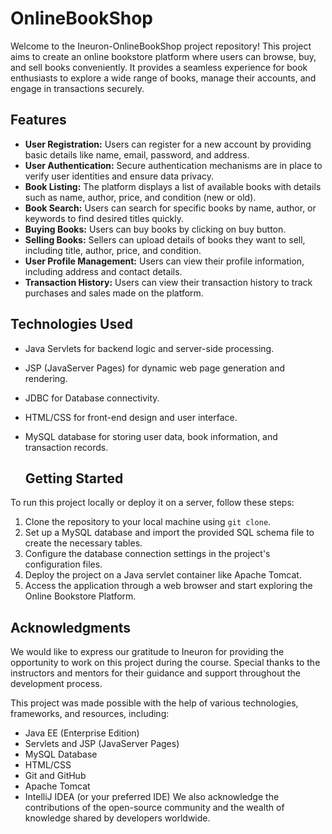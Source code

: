 # OnlineBookShop

Welcome to the Ineuron-OnlineBookShop project repository! This project aims to create an online bookstore platform where users can browse, buy, and sell books conveniently. It provides a seamless experience for book enthusiasts to explore a wide range of books, manage their accounts, and engage in transactions securely.


## Features

- **User Registration:** Users can register for a new account by providing basic details like name, email, password, and address.
- **User Authentication:** Secure authentication mechanisms are in place to verify user identities and ensure data privacy.
- **Book Listing:** The platform displays a list of available books with details such as name, author, price, and condition (new or old).
- **Book Search:** Users can search for specific books by name, author, or keywords to find desired titles quickly.
- **Buying Books:** Users can buy books by clicking on buy button.
- **Selling Books:** Sellers can upload details of books they want to sell, including title, author, price, and condition.
- **User Profile Management:** Users can view their profile information, including address and contact details.
- **Transaction History:** Users can view their transaction history to track purchases and sales made on the platform.

## Technologies Used

- Java Servlets for backend logic and server-side processing.
- JSP (JavaServer Pages) for dynamic web page generation and rendering.
- JDBC for Database connectivity.
- HTML/CSS for front-end design and user interface.
- MySQL database for storing user data, book information, and transaction records.

  ## Getting Started

To run this project locally or deploy it on a server, follow these steps:

1. Clone the repository to your local machine using `git clone`.
2. Set up a MySQL database and import the provided SQL schema file to create the necessary tables.
3. Configure the database connection settings in the project's configuration files.
4. Deploy the project on a Java servlet container like Apache Tomcat.
5. Access the application through a web browser and start exploring the Online Bookstore Platform.

  ## Acknowledgments
We would like to express our gratitude to Ineuron for providing the opportunity to work on this project during the course. Special thanks to the instructors and mentors for their guidance and support throughout the development process.

This project was made possible with the help of various technologies, frameworks, and resources, including:

- Java EE (Enterprise Edition)
- Servlets and JSP (JavaServer Pages)
- MySQL Database
- HTML/CSS
- Git and GitHub
- Apache Tomcat
- IntelliJ IDEA (or your preferred IDE)
We also acknowledge the contributions of the open-source community and the wealth of knowledge shared by developers worldwide.
